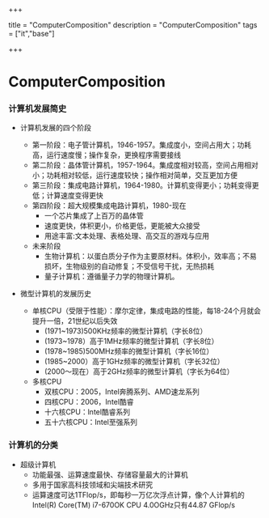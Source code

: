 

+++

title = "ComputerComposition"
description = "ComputerComposition"
tags = ["it","base"]

+++



# ComputerComposition

### 计算机发展简史

- 计算机发展的四个阶段

  - 第一阶段：电子管计算机，1946-1957。集成度小，空间占用大；功耗高，运行速度慢；操作复杂，更换程序需要接线
  - 第二阶段：晶体管计算机，1957-1964。集成度相对较高，空间占用相对小；功耗相对较低，运行速度较快；操作相对简单，交互更加方便
  - 第三阶段：集成电路计算机，1964-1980。计算机变得更小；功耗变得更低；计算速度变得更快
  - 第四阶段：超大规模集成电路计算机，1980-现在
    - 一个芯片集成了上百万的晶体管
    - 速度更快，体积更小，价格更低，更能被大众接受
    - 用途丰富:文本处理、表格处理、高交互的游戏与应用
  - 未来阶段
    - 生物计算机：以蛋白质分子作为主要原材料。体积小，效率高；不易损坏，生物级别的自动修复；不受信号干扰，无热损耗
    - 量子计算机：遵循量子力学的物理计算机。

- 微型计算机的发展历史

  - 单核CPU（受限于性能）：摩尔定律，集成电路的性能，每18-24个月就会提升一倍，21世纪以后失效
    - (1971~1973)500KHz频率的微型计算机（字长8位）
    - (1973~1978）高于1MHz频率的微型计算机（字长8位）
    - (1978~1985)500MHz频率的微型计算机（字长16位）
    - (1985~2000）高于1GHz频率的微型计算机（字长32位）
    - (2000～现在）高于2GHz频率的微型计算机（字长为64位）
  - 多核CPU
    - 双核CPU：2005，Intel奔腾系列、AMD速龙系列
    - 四核CPU：2006，Intel酷睿
    - 十六核CPU：lntel酷睿系列
    - 五十六核CPU：Intel至强系列

  

### 计算机的分类

- 超级计算机
  - 功能最强、运算速度最快、存储容量最大的计算机
  - 多用于国家高科技领域和尖端技术研究
  - 运算速度可达1TFlop/s，即每秒一万亿次浮点计算，像个人计算机的Intel(R) Core(TM) i7-670OK CPU 4.0OGHz只有44.87 GFlop/s
    

